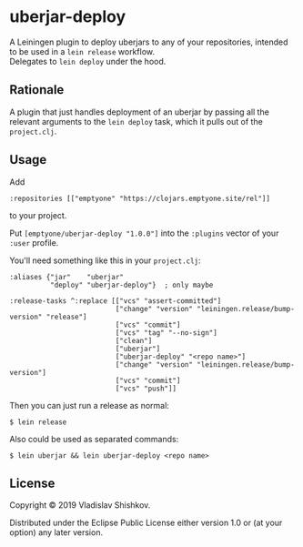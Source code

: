 # uberjar-deploy

A Leiningen plugin to deploy uberjars to any of your repositories, intended to be used in a `lein release` workflow.  
Delegates to `lein deploy` under the hood. 

## Rationale

A plugin that just handles deployment of an uberjar by passing all the relevant arguments to the `lein deploy` task, which it pulls out
of the `project.clj`.

## Usage

Add 
    
    :repositories [["emptyone" "https://clojars.emptyone.site/rel"]]
    
to your project.

Put `[emptyone/uberjar-deploy "1.0.0"]` into the `:plugins` vector of your
`:user` profile.

You'll need something like this in your `project.clj`:

    :aliases {"jar"    "uberjar"
              "deploy" "uberjar-deploy"}  ; only maybe

    :release-tasks ^:replace [["vcs" "assert-committed"]
                              ["change" "version" "leiningen.release/bump-version" "release"]
                              ["vcs" "commit"]
                              ["vcs" "tag" "--no-sign"]
                              ["clean"]
                              ["uberjar"]
                              ["uberjar-deploy" "<repo name>"]
                              ["change" "version" "leiningen.release/bump-version"]
                              ["vcs" "commit"]
                              ["vcs" "push"]]

Then you can just run a release as normal:

    $ lein release

Also could be used as separated commands:

    $ lein uberjar && lein uberjar-deploy <repo name>

## License

Copyright © 2019 Vladislav Shishkov.

Distributed under the Eclipse Public License either version 1.0 or (at
your option) any later version.
